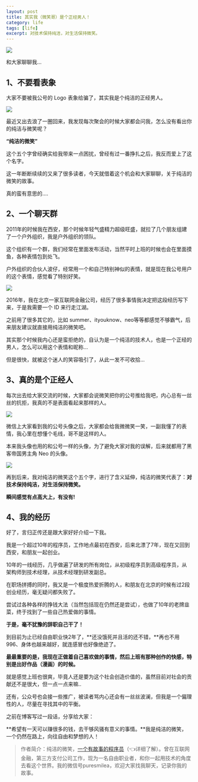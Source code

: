 ```yaml
---
layout: post
title: 其实我（微笑哥）是个正经男人！
category: life
tags: [life]
excerpt: 对技术保持纯洁，对生活保持微笑。
---
```


![](http://favorites.ren/assets/images/2020/it/zhengjing/zhengjing01.jpg) 

和大家聊聊我...

## 1、不要看表象

大家不要被我公号的 Logo 表象给骗了，其实我是个纯洁的正经男人。

![](http://favorites.ren/assets/images/2020/it/zhengjing/zhengjing02.jpg) 

最近又出去浪了一圈回来，我发现每次聚会的时候大家都会问我，怎么没有看出你的纯洁与微笑呢？

**“纯洁的微笑”**

这个五个字曾经确实给我带来一点困扰，曾经有过一番挣扎之后，我反而爱上了这个名字。

这一年断断续续的又来了很多读者，今天就借着这个机会和大家聊聊，关于纯洁的微笑的故事。

真的蛮有意思的....

## 2、一个聊天群

2011年的时候我在西安，那个时候年轻气盛精力超级旺盛，就拉了几个朋友组建了一个户外组织，我是户外组织的领队。

这个组织有一个群，我们经常在里面发布活动，当然平时上班的时候也会在里面摸鱼，各种表情包到处飞。

户外组织的合伙人波仔，经常用一个和自己特别神似的表情，就是现在我公号用户的这个表情，感觉看了特别好笑。

![](http://favorites.ren/assets/images/2020/it/zhengjing/zhengjing03.jpg) 

2016年，我在北京一家互联网金融公司，经历了很多事情我决定把这段经历写下来，于是我需要一个 ID 来行走江湖。

之前用了很多其它的，比如 summer、ityouknow、neo等等都感觉不够霸气，后来朋友建议就直接用纯洁的微笑吧。

其实那个时候我内心还是蛮拒绝的，自认为是一个纯洁的技术人，也是一个正经的男人，怎么可以用这个表情和昵称...

但是很快，就被这个迷人的笑容吸引了，从此一发不可收拾...

## 3、真的是个正经人

每次出去给大家交流的时候，大家都会说微笑把你的公号推给我吧，内心总有一丝丝的抗拒，我真的不是表面看起来那样的人。

![](http://favorites.ren/assets/images/2020/it/zhengjing/zhengjing04.jpg) 

微信上大家看到我的公号头像之后，大家都会给我微微笑一笑，一副我懂了的表情，我心里在想懂个毛线，哥不是这样的人。

本来我头像也用的和公号一样的头像，为了避免大家对我的误解，后来就都用了黑客帝国男主角 Neo 的头像。

![](http://favorites.ren/assets/images/2020/it/zhengjing/zhengjing05.jpg) 

再到后来，我对纯洁的微笑这个五个字，进行了含义延伸，纯洁的微笑代表了：**对技术保持纯洁，对生活保持微笑。**

**瞬间感觉有点高大上，有没有!**

## 4、我的经历

好了，言归正传还是跟大家好好介绍一下我。

我是一个超过10年的程序员，工作地点最初在西安，后来北漂了7年，现在又回到西安，和朋友一起创业。

10年的一线经历，几乎做遍了研发的所有岗位，从初级程序员到高级程序员，从架构师到技术经理，从技术经理到研发副总。

在职场拼搏的同时，我又是一个极度热爱折腾的人，和朋友在北京的时候有过2段创业经历，毫无疑问都失败了。

尝试过各种各样的挣钱大法（当然包括现在仍然还是尝试），也做了10年的老牌韭菜，终于找到了一些自己热爱做的事情。

**于是，毫不犹豫的辞职自己干了！**

到目前为止已经自由职业快2年了，**还没饿死并且活的还不错，**再也不用 996、身体也越来越好，就连感冒也好像绝迹了。

**最最重要的是，我现在正做着自己喜欢做的事情，然后上班有那种创作的快感，特别是出好作品（漫画）的时候。**

就是感觉上班也很爽，毕竟人还是要为这个社会创造价值的，虽然目前对社会的贡献还不是很大，但一点一点来嘛..

还有，公众号也会接一些推广，被读者骂内心还会有一丝丝波澜，但我是一个偏理性的人，尽量在寻找其中的平衡。

之前在博客写过一段话，分享给大家：

**希望有一天可以赚很多的钱，去干够风骚有意义的事情。**我是纯洁的微笑，一个仍然在路上，向往自由和梦想的人！


>作者简介：纯洁的微笑，[一个有故事的程序员](https://mp.weixin.qq.com/s/bPk_-DcGF_7lTDoR1pKqVg)（👈详细了解）。曾在互联网金融，第三方支付公司工作，现为一名自由职业者，和你一起用技术的角度去看这个世界。我的微信号puresmilea，欢迎大家找我聊天，记录你我的故事。